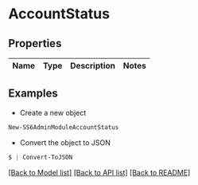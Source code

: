 # AccountStatus
## Properties

Name | Type | Description | Notes
------------ | ------------- | ------------- | -------------

## Examples

- Create a new object
```powershell
New-SS6AdminModuleAccountStatus 
```

- Convert the object to JSON
```powershell
$ | Convert-ToJSON
```


[[Back to Model list]](../README.md#documentation-for-models) [[Back to API list]](../README.md#documentation-for-api-endpoints) [[Back to README]](../README.md)

